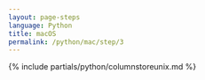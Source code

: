 ```yaml
---
layout: page-steps
language: Python
title: macOS
permalink: /python/mac/step/3
---
```


{% include partials/python/columnstoreunix.md %}


